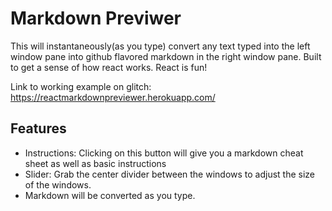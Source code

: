 # Markdown Previwer
This will instantaneously(as you type) convert any text typed into the left window pane into github flavored markdown in the right window pane.
Built to get a sense of how react works. React is fun!

Link to working example on glitch:
https://reactmarkdownpreviewer.herokuapp.com/

## Features

* Instructions: Clicking on this button will give you a markdown cheat sheet as well as basic instructions
* Slider: Grab the center divider between the windows to adjust the size of the windows.
* Markdown will be converted as you type.
